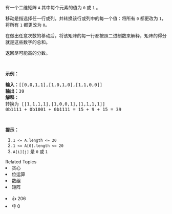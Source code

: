 <p>有一个二维矩阵&nbsp;<code>A</code> 其中每个元素的值为&nbsp;<code>0</code>&nbsp;或&nbsp;<code>1</code>&nbsp;。</p>

<p>移动是指选择任一行或列，并转换该行或列中的每一个值：将所有 <code>0</code> 都更改为 <code>1</code>，将所有 <code>1</code> 都更改为 <code>0</code>。</p>

<p>在做出任意次数的移动后，将该矩阵的每一行都按照二进制数来解释，矩阵的得分就是这些数字的总和。</p>

<p>返回尽可能高的分数。</p>

<p>&nbsp;</p>

<ol>
</ol>

<p><strong>示例：</strong></p>

<pre><strong>输入：</strong>[[0,0,1,1],[1,0,1,0],[1,1,0,0]]
<strong>输出：</strong>39
<strong>解释：
</strong>转换为 [[1,1,1,1],[1,0,0,1],[1,1,1,1]]
0b1111 + 0b1001 + 0b1111 = 15 + 9 + 15 = 39</pre>

<p>&nbsp;</p>

<p><strong>提示：</strong></p>

<ol>
	<li><code>1 &lt;= A.length &lt;= 20</code></li>
	<li><code>1 &lt;= A[0].length &lt;= 20</code></li>
	<li><code>A[i][j]</code>&nbsp;是&nbsp;<code>0</code> 或&nbsp;<code>1</code></li>
</ol>
<div><div>Related Topics</div><div><li>贪心</li><li>位运算</li><li>数组</li><li>矩阵</li></div></div><br><div><li>👍 206</li><li>👎 0</li></div>